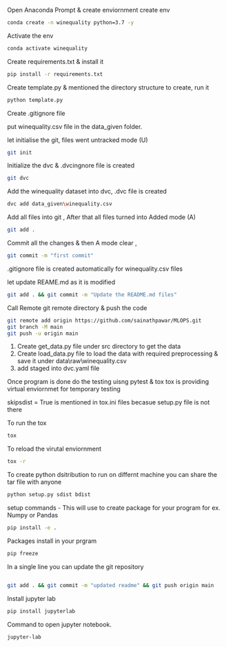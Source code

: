 Open Anaconda Prompt & create enviornment
create env
```bash
conda create -n winequality python=3.7 -y
```

Activate the env
```bash
conda activate winequality
```

Create requirements.txt & install it
```bash
pip install -r requirements.txt
```

Create template.py & mentioned the directory structure to create, run it
```bash
python template.py
```

Create .gitignore file

put winequality.csv file in the data_given folder. 

let initialise the git, files went untracked mode (U)
```bash
git init
```
Initialize the dvc & .dvcingnore file is created
```bash
git dvc
```
Add the winequality dataset into dvc, .dvc file is created
```bash
dvc add data_given\winequality.csv
```

Add all files into git , After that all files turned into Added mode (A)
```bash
git add .
```

Commit all the changes & then A mode clear , 
```bash
git commit -m "first commit"
```
.gitignore file is created automatically for winequality.csv files

let update REAME.md as it is modified
```bash
git add . && git commit -m "Update the README.md files"
```

Call Remote git remote directory & push the code

```bash
git remote add origin https://github.com/sainathpawar/MLOPS.git
git branch -M main
git push -u origin main
```

1. Create get_data.py file under src directory to get the data
2. Create load_data.py file to load the data with required preprocessing & save it under data\raw\winequality.csv
3. add staged into dvc.yaml file


Once program is done do the testing uisng pytest & tox
tox is providing virtual enviornmet for temporary testing

skipsdist = True is mentioned in tox.ini files becasue setup.py file is not there


To run the tox 
```bash
tox
```

To reload the virutal enviornment 
```bash
tox -r
```

To create python dsitribution to run on differnt machine
you can share the tar file with anyone
```bash
python setup.py sdist bdist
```

setup commands - This will use to create package for your program for ex. Numpy or Pandas
```bash
pip install -e .
```

Packages install in your prgram

```bash
pip freeze
```

In a single line you can update the git repository
```bash

git add . && git commit -m "updated readme" && git push origin main
```

Install jupyter lab
```bash
pip install jupyterlab
```

Command to open jupyter notebook.
```bash
jupyter-lab
```